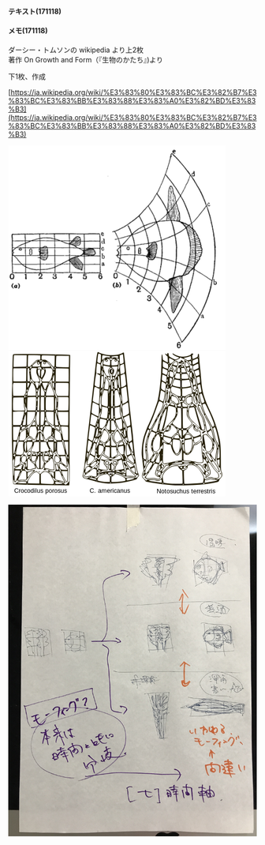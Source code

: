 #### テキスト(171118)  



#### メモ(171118)  

ダーシー・トムソンの wikipedia より上2枚  
著作 On Growth and Form（『生物のかたち』)より  

下1枚、作成  

[https://ja.wikipedia.org/wiki/%E3%83%80%E3%83%BC%E3%82%B7%E3%83%BC%E3%83%BB%E3%83%88%E3%83%A0%E3%82%BD%E3%83%B3](https://ja.wikipedia.org/wiki/%E3%83%80%E3%83%BC%E3%82%B7%E3%83%BC%E3%83%BB%E3%83%88%E3%83%A0%E3%82%BD%E3%83%B3)

![photo](photo/Morphing-01.png)  
![photo](photo/Morphing-02.png)  

![photo](photo/Morphing-03.jpg)  
